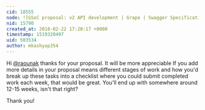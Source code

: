 ```yaml
---
cid: 18555
node: ![GSoC proposal: v2 API development | Grape | Swagger Specification](../notes/Raounak/02-21-2018/gsoc-proposal-v2-api-development)
nid: 15790
created_at: 2018-02-22 17:28:17 +0000
timestamp: 1519320497
uid: 503534
author: mkashyap354
---
```


Hi [@raounak](/profile/raounak) thanks for your proposal. It will be more appreciable If you add more details in your proposal means different stages of work and how you'd break up these tasks into a checklist where you could submit completed work each week, that would be great. You'll end up with somewhere around 12-15 weeks, isn't that right?

Thank you!